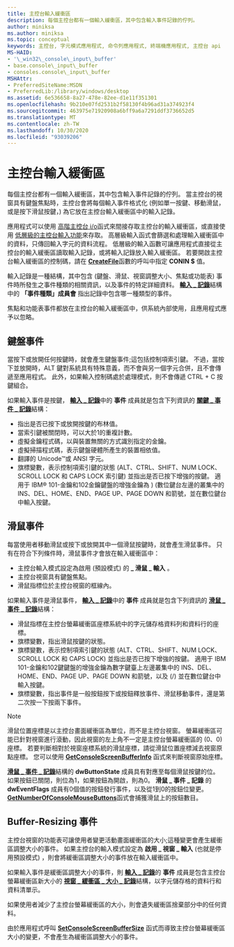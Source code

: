 ```yaml
---
title: 主控台輸入緩衝區
description: 每個主控台都有一個輸入緩衝區，其中包含輸入事件記錄的佇列。
author: miniksa
ms.author: miniksa
ms.topic: conceptual
keywords: 主控台, 字元模式應用程式, 命令列應用程式, 終端機應用程式, 主控台 api
MS-HAID:
- '\_win32\_console\_input\_buffer'
- base.console\_input\_buffer
- consoles.console\_input\_buffer
MSHAttr:
- PreferredSiteName:MSDN
- PreferredLib:/library/windows/desktop
ms.assetid: 6e536658-8a27-478e-82ee-d1e11f351301
ms.openlocfilehash: 9b210e07fd2531b2f58130f4b96ad31a374923f4
ms.sourcegitcommit: 463975e71920908a6bff9a6a7291ddf3736652d5
ms.translationtype: MT
ms.contentlocale: zh-TW
ms.lasthandoff: 10/30/2020
ms.locfileid: "93039206"
---
```

# <a name="console-input-buffer"></a>主控台輸入緩衝區

每個主控台都有一個輸入緩衝區，其中包含輸入事件記錄的佇列。 當主控台的視窗具有鍵盤焦點時，主控台會將每個輸入事件格式化 (例如單一按鍵、移動滑鼠，或是按下滑鼠按鍵，) 為它放在主控台輸入緩衝區中的輸入記錄。

應用程式可以使用 [高階主控台 i/o](high-level-console-input-and-output-functions.md)函式來間接存取主控台的輸入緩衝區，或直接使用 [低層級的主控台輸入功能](low-level-console-input-functions.md)來存取。 高層級輸入函式會篩選和處理輸入緩衝區中的資料，只傳回輸入字元的資料流程。 低層級的輸入函數可讓應用程式直接從主控台的輸入緩衝區讀取輸入記錄，或將輸入記錄放入輸入緩衝區。 若要開啟主控台輸入緩衝區的控制碼，請在 [**CreateFile**](https://msdn.microsoft.com/library/windows/desktop/aa363858)函數的呼叫中指定 **CONIN $** 值。

輸入記錄是一種結構，其中包含 (鍵盤、滑鼠、視窗調整大小、焦點或功能表) 事件時所發生之事件種類的相關資訊，以及事件的特定詳細資料。 [**輸入 \_ 記錄**](input-record-str.md)結構中的 **「事件種類」成員會** 指出記錄中包含哪一種類型的事件。

焦點和功能表事件都放在主控台的輸入緩衝區中，供系統內部使用，且應用程式應予以忽略。

## <a name="keyboard-events"></a>鍵盤事件

當按下或放開任何按鍵時，就會產生鍵盤事件;這包括控制項索引鍵。 不過，當按下並放開時，ALT 鍵對系統具有特殊意義，而不會與另一個字元合併，且不會傳遞至應用程式。 此外，如果輸入控制碼處於處理模式，則不會傳遞 CTRL + C 按鍵組合。

如果輸入事件是按鍵， [**輸入 \_ 記錄**](input-record-str.md)中的 **事件** 成員就是包含下列資訊的 [**關鍵 \_ 事件 \_ 記錄**](key-event-record-str.md)結構：

- 指出是否已按下或放開按鍵的布林值。
- 當索引鍵被關閉時，可以大於1的重複計數。
- 虛擬金鑰程式碼，以與裝置無關的方式識別指定的金鑰。
- 虛擬掃描程式碼，表示鍵盤硬體所產生的裝置相依值。
- 翻譯的 Unicode™或 ANSI 字元。
- 旗標變數，表示控制項索引鍵的狀態 (ALT、CTRL、SHIFT、NUM LOCK、SCROLL LOCK 和 CAPS LOCK 索引鍵) 並指出是否已按下增強的按鍵。 適用于 IBM® 101-金鑰和102金鑰鍵盤的增強金鑰為 )  (數位鍵台左邊的叢集中的 INS、DEL、HOME、END、PAGE UP、PAGE DOWN 和箭號，並在數位鍵台中輸入按鍵。

## <a name="mouse-events"></a>滑鼠事件

每當使用者移動滑鼠或按下或放開其中一個滑鼠按鍵時，就會產生滑鼠事件。 只有在符合下列條件時，滑鼠事件才會放在輸入緩衝區中：

- 主控台輸入模式設定為啟用 (預設模式) 的 **\_ 滑鼠 \_ 輸入** 。
- 主控台視窗具有鍵盤焦點。
- 滑鼠指標位於主控台視窗的框線內。

如果輸入事件是滑鼠事件， [**輸入 \_ 記錄**](input-record-str.md)中的 **事件** 成員就是包含下列資訊的 [**滑鼠 \_ 事件 \_ 記錄**](mouse-event-record-str.md)結構：

- 滑鼠指標在主控台螢幕緩衝區座標系統中的字元儲存格資料列和資料行的座標。
- 旗標變數，指出滑鼠按鍵的狀態。
- 旗標變數，表示控制項索引鍵的狀態 (ALT、CTRL、SHIFT、NUM LOCK、SCROLL LOCK 和 CAPS LOCK) 並指出是否已按下增強的按鍵。 適用于 IBM 101-金鑰和102鍵鍵盤的增強金鑰為數字鍵臺上左邊叢集中的 INS、DEL、HOME、END、PAGE UP、PAGE DOWN 和箭號，以及 (/) 並在數位鍵台中輸入按鍵。
- 旗標變數，指出事件是一般按鈕按下或按鈕釋放事件、滑鼠移動事件，還是第二次按一下按兩下事件。

> [!NOTE]
>滑鼠位置座標是以主控台畫面緩衝區為單位，而不是主控台視窗。 螢幕緩衝區可能已針對視窗進行滾動，因此視窗的左上角不一定是主控台螢幕緩衝區的 (0、0) 座標。 若要判斷相對於視窗座標系統的滑鼠座標，請從滑鼠位置座標減去視窗原點座標。 您可以使用 [**GetConsoleScreenBufferInfo**](getconsolescreenbufferinfo.md) 函式來判斷視窗原始座標。

[**滑鼠 \_ 事件 \_ 記錄**](mouse-event-record-str.md)結構的 **dwButtonState** 成員具有對應至每個滑鼠按鍵的位。 如果按鈕已關閉，則位為1，如果按鈕為開啟，則為0。 **滑鼠 \_ 事件 \_ 記錄** 的 **dwEventFlags** 成員有0個值的按鈕發行事件，以及從1到0的按鈕位變更。 [**GetNumberOfConsoleMouseButtons**](getnumberofconsolemousebuttons.md)函式會捕獲滑鼠上的按鈕數目。

## <a name="buffer-resizing-events"></a>Buffer-Resizing 事件

主控台視窗的功能表可讓使用者變更活動畫面緩衝區的大小;這種變更會產生緩衝區調整大小的事件。 如果主控台的輸入模式設定為 **啟用 \_ 視窗 \_ 輸入** (也就是停用預設模式) ，則會將緩衝區調整大小的事件放在輸入緩衝區中。

如果輸入事件是緩衝區調整大小的事件，則 [**輸入 \_ 記錄**](input-record-str.md)的 **事件** 成員是包含主控台螢幕緩衝區新大小的 [**視窗 \_ 緩衝區 \_ 大小 \_ 記錄**](window-buffer-size-record-str.md)結構，以字元儲存格的資料行和資料清單示。

如果使用者減少了主控台螢幕緩衝區的大小，則會遺失緩衝區捨棄部分中的任何資料。

由於應用程式呼叫 [**SetConsoleScreenBufferSize**](setconsolescreenbuffersize.md) 函式而導致主控台螢幕緩衝區大小的變更，不會產生為緩衝區調整大小的事件。
